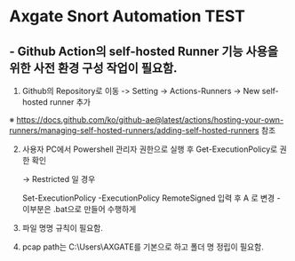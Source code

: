 # Axgate Snort Automation TEST
## - Github Action의 self-hosted Runner 기능 사용을 위한 사전 환경 구성 작업이 필요함.
1. Github의 Repository로 이동 -> Setting -> Actions-Runners -> New self-hosted runner 추가


※ https://docs.github.com/ko/github-ae@latest/actions/hosting-your-own-runners/managing-self-hosted-runners/adding-self-hosted-runners 참조


2. 사용자 PC에서 Powershell 관리자 권한으로 실행 후 Get-ExecutionPolicy로 권한 확인

    -> Restricted 일 경우


     Set-ExecutionPolicy -ExecutionPolicy RemoteSigned 입력 후 A 로 변경 - 이부분은 .bat으로 만들어 수행하게 
5. 파일 명명 규칙이 필요함.
6. pcap path는 C:\Users\AXGATE를 기본으로 하고 폴더 명 정립이 필요함.
